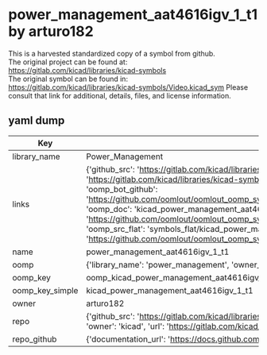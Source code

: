 # power_management_aat4616igv_1_t1 by arturo182  
This is a harvested standardized copy of a symbol from github.  
The original project can be found at:  
https://gitlab.com/kicad/libraries/kicad-symbols  
The original symbol can be found in:
https://gitlab.com/kicad/libraries/kicad-symbols/Video.kicad_sym
Please consult that link for additional, details, files, and license information.  
## yaml dump  
| Key | Value |  
| --- | --- |  
| library_name | Power_Management |  
| links | {'github_src': 'https://gitlab.com/kicad/libraries/kicad-symbols/Video.kicad_sym', 'github_src_repo': 'https://gitlab.com/kicad/libraries/kicad-symbols', 'oomp_bot': 'kicad_power_management_aat4616igv_1_t1/working', 'oomp_bot_github': 'https://github.com/oomlout/oomlout_oomp_symbol_bot/tree/main/kicad_power_management_aat4616igv_1_t1/working', 'oomp_doc': 'kicad_power_management_aat4616igv_1_t1/working', 'oomp_doc_github': 'https://github.com/oomlout/oomlout_oomp_symbol_doc/tree/main/kicad_power_management_aat4616igv_1_t1/working', 'oomp_src_flat': 'symbols_flat/kicad_power_management_aat4616igv_1_t1/working', 'oomp_src_flat_github': 'https://github.com/oomlout/oomlout_oomp_symbol_src/tree/main/kicad_power_management_aat4616igv_1_t1/working'} |  
| name | power_management_aat4616igv_1_t1 |  
| oomp | {'library_name': 'power_management', 'owner_name': 'kicad', 'symbol_name': 'power_management_aat4616igv_1_t1'} |  
| oomp_key | oomp_kicad_power_management_aat4616igv_1_t1 |  
| oomp_key_simple | kicad_power_management_aat4616igv_1_t1 |  
| owner | arturo182 |  
| repo | {'github_src': 'https://gitlab.com/kicad/libraries/kicad-symbols/Video.kicad_sym', 'name': 'libraries/kicad-symbols', 'owner': 'kicad', 'url': 'https://gitlab.com/kicad/libraries/kicad-symbols'} |  
| repo_github | {'documentation_url': 'https://docs.github.com/rest/repos/repos#get-a-repository', 'message': 'Not Found'} |  

